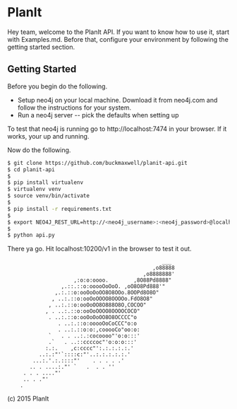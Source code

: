 # PlanIt

Hey team, welcome to the PlanIt API.  If you want to know how to use it, start with Examples.md. Before that, configure
your environment by following the getting started section.
 

## Getting Started

Before you begin do the following.

 + Setup neo4j on your local machine.  Download it from neo4j.com and follow the instructions for your system.
 + Run a neo4j server -- pick the defaults when setting up

To test that neo4j is running go to http://localhost:7474 in your browser.  If it works, your up and running.

Now do the following.

```sh
$ git clone https://github.com/buckmaxwell/planit-api.git
$ cd planit-api
$
$ pip install virtualenv
$ virtualenv venv
$ source venv/bin/activate
$
$ pip install -r requirements.txt
$
$ export NEO4J_REST_URL=http://<neo4j_username>:<neo4j_password>@localhost:7474/db/data
$
$ python api.py
```
There ya go.  Hit localhost:10200/v1 in the browser to test it out.







                                                     ___ 
                                                  ,o88888 
                                               ,o8888888' 
                         ,:o:o:oooo.        ,8O88Pd8888" 
                     ,.::.::o:ooooOoOoO. ,oO8O8Pd888'" 
                   ,.:.::o:ooOoOoOO8O8OOo.8OOPd8O8O" 
                  , ..:.::o:ooOoOOOO8OOOOo.FdO8O8" 
                 , ..:.::o:ooOoOO8O888O8O,COCOO" 
                , . ..:.::o:ooOoOOOO8OOOOCOCO" 
                 . ..:.::o:ooOoOoOO8O8OCCCC"o 
                    . ..:.::o:ooooOoCoCCC"o:o 
                    . ..:.::o:o:,cooooCo"oo:o: 
                 `   . . ..:.:cocoooo"'o:o:::' 
                 .`   . ..::ccccoc"'o:o:o:::' 
                :.:.    ,c:cccc"':.:.:.:.:.' 
              ..:.:"'`::::c:"'..:.:.:.:.:.' 
            ...:.'.:.::::"'    . . . . .' 
           .. . ....:."' `   .  . . '' 
         . . . ...."' 
         .. . ."'      
        . 


(c) 2015 PlanIt